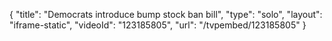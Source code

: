 {
    "title": "Democrats introduce bump stock ban bill",
    "type": "solo",
    "layout": "iframe-static",
    "videoId": "123185805",
    "url": "\/tvpembed\/123185805"
}